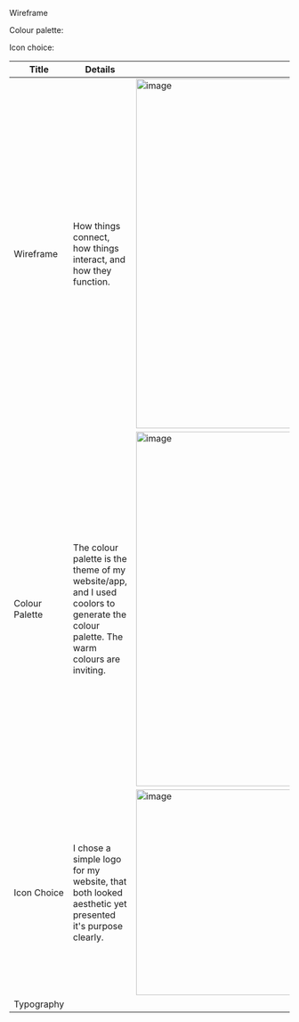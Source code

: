 Wireframe


Colour palette:

Icon choice:



| Title | Details | Image |
|------------------------------------------------------------------------------------------|---------------------------------------------------------------------------------------------|---------------------------------------------------------------------------------------------| 
| Wireframe | How things connect, how things interact, and how they function. | <img width="906" height="627" alt="image" src="https://github.com/user-attachments/assets/f9725f77-e9ca-4eca-84da-eb01cc1ce6db" />
| Colour Palette | The colour palette is the theme of my website/app, and I used coolors to generate the colour palette. The warm colours are inviting. | <img width="1903" height="636" alt="image" src="https://github.com/user-attachments/assets/a94f2473-e07c-4549-903d-6a00de77e3b1" /> | 
| Icon Choice | I chose a simple logo for my website, that both looked aesthetic yet presented it's purpose clearly. | <img width="361" height="369" alt="image" src="https://github.com/user-attachments/assets/de2d4f14-0ddb-40c6-8601-b5ba69274069" /> |
| Typography | 

